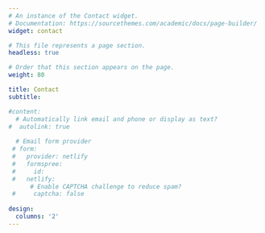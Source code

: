 ```yaml
---
# An instance of the Contact widget.
# Documentation: https://sourcethemes.com/academic/docs/page-builder/
widget: contact

# This file represents a page section.
headless: true

# Order that this section appears on the page.
weight: 80

title: Contact
subtitle:

#content:
  # Automatically link email and phone or display as text?
#  autolink: true
  
  # Email form provider
 # form:
 #   provider: netlify
 #   formspree:
 #     id:
 #   netlify:
      # Enable CAPTCHA challenge to reduce spam?
 #     captcha: false
  
design:
  columns: '2'
---
```

